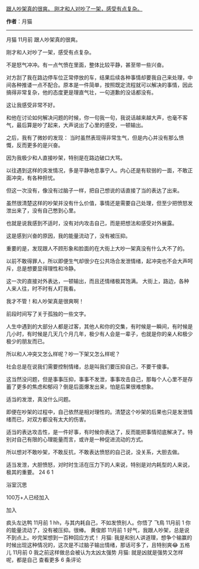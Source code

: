 

[跟人吵架真的很爽。 刚才和人对吵了一架，感受有点复杂。](https://m.okjike.com/originalPosts/664d5d2019d274e2962aa3ca?s=ewoidSI6ICI1N2Y0ZGFjYWI2YzFlNTEzMDBiMDQyNmQiCn0=)

**作者**：月猫

---

月猫
11月前
跟人吵架真的很爽。

刚才和人对吵了一架，感受有点复杂。

不是怒气冲冲。有一点气愤在里面，整体比较平静，甚至带一些兴奋。

对方刮了我在路边停车位正常停放的车，结果后续各种事情却要我自己来处理，中间各种推诿一点不配合。原本是一件简单，按照既定流程就可以解决的事情，因此搞得非常复杂，他的态度更是理直气壮，一句道歉的没话都没有。

这让我感受非常不好。

和他在讨论如何解决问题的时候，你一句我一句，我说话越来越大声，也毫不客气，最后算是吵了起来，大声说出了心里的感受，一顿输出。

之后，我有了微妙的发现：
当时虽然表现得非常生气，但是内心并没有那么愤慨，反而更多的是兴奋。

因为我极少和人直接吵架，特别是在路边破口大骂。

以往遇到这样的突发情况，多是平静地息事宁人。内心还是有软弱的一面，不敢正面冲突，有各种担忧。

但这一次没有，像没有过脑子一样，把自己想说的话直接了当的表达了出来。

虽然很清楚这样的吵架并没有什么价值，事情还是需要自己处理，但至少把愤怒发泄出来了，没有自己憋到心里。

也就是说我感到不适时，没有对内攻击自己，而是把想法和感受对外展露。

这是感到兴奋的原因，我的能量流动了，没有被压抑。

重要的是，发现跟人不顾形象和脸面的在大街上大吵一架真没有什么大不了的。

以前不敢得罪人，所以即便生气却很少在公共场合发泄情绪，起冲突也不会大声呵斥，总是想要显得理性和冷静。

这一次的直接对外表达，一顿输出，而且还情绪极其饱满。
大街上，路边，各种人来人往，时不时有人盯我看。

我才不管！和人吵架真是很爽啊！

前段时间写了关于孤独的一些文字。

人生中遇到的大部分人都是过客，其他人和你的交集，有时候是一瞬间，有时候是几小时，有时候是几天几个月几年，极少有人会是一辈子，也就是你的亲人和极少极少的朋友而已。

所以和人冲突又怎么样呢？吵一下架又怎么样呢？

社会总是在说我们需要控制情绪，总是叫我们要压抑自己，不要干傻事。

这当然没问题，但是事事压抑，事事不发泄，事事攻击自己，那每个人心里不是存蓄了更多的焦虑和郁闷？倒是后面爆发出来，怕是后果很难想象。

适当的发泄，真没什么问题。

即便在吵架的过程中，自己依然是相对理性的。清楚这个吵架的后果也只是发泄情绪而已，对双方都没有太大的伤害。

适当的表达攻击性，是一件好事，有时候你表达了，反而能把事情彻底解决了。特别对自己有限的心理能量而言，或许是一种促进流动的方式。

所以想对不敢吵架，不敢反抗，不敢表达愤怒的自己说，没关系，大胆去做。

适当发泄，大胆愤怒，对时时生活在压力下的人来说，特别是对内耗型的人来说，极其的重要。
24
6
1

浴室沉思

100万+人已经加入

加入

疯头左达鸭
11月前
1
hh，与其内耗自己，不如发愤别人。你悟了
飞鳥
11月前
1
你的能量流动了，没有被压抑。很棒。
黄俊郎
11月前
1
好气，我跟人吵架，总是说不到点上。吵完架想到一百种回应方式！
月猫: 我是和别人讲道理，想争个输赢的时候出现这种情况的，这次是不过脑子输出情绪，那话可多了，且特别爽😂
五格儿
11月前
0
我之前这样做总会被认为太凶太强势
月猫: 就是凶就是强势又怎样呢，都是自己
查看更多 6 条评论

